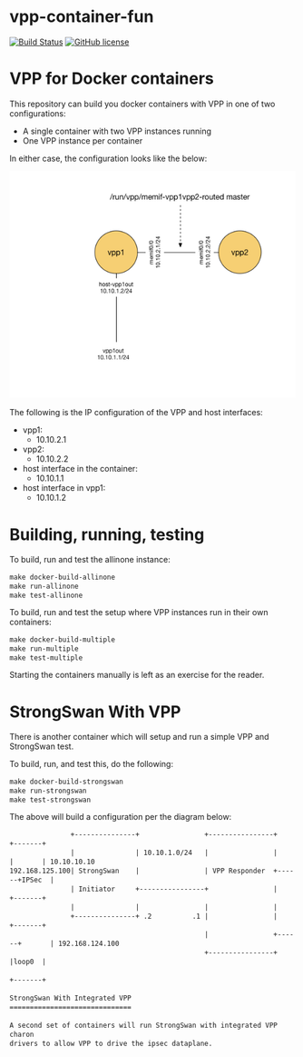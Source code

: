 # vpp-container-fun

[![Build Status](https://travis-ci.org/mestery/vpp-container-fun.svg?branch=master)](https://travis-ci.org/mestery/vpp-container-fun)
[![GitHub license](https://img.shields.io/badge/license-Apache%20license%202.0-blue.svg)](https://github.com/mestery/vpp-container-fun/blob/master/LICENSE)

VPP for Docker containers
=========================

This repository can build you docker containers with VPP in one of two
configurations:

* A single container with two VPP instances running
* One VPP instance per container

In either case, the configuration looks like the below:

![Network Diagram](images/Connecting_two_vpp_instances_with_memif.png)

The following is the IP configuration of the VPP and host interfaces:

* vpp1:
  * 10.10.2.1
* vpp2:
  * 10.10.2.2
* host interface in the container:
  * 10.10.1.1
* host interface in vpp1:
  * 10.10.1.2

Building, running, testing
==========================

To build, run and test the allinone instance:

```
make docker-build-allinone
make run-allinone
make test-allinone
```

To build, run and test the setup where VPP instances run in their own
containers:

```
make docker-build-multiple
make run-multiple
make test-multiple
```

Starting the containers manually is left as an exercise for the reader.

StrongSwan With VPP
===================

There is another container which will setup and run a simple VPP and StrongSwan
test.

To build, run, and test this, do the following:

```
make docker-build-strongswan
make run-strongswan
make test-strongswan
```

The above will build a configuration per the diagram below:

```
               +---------------+                +----------------+      +-------+
               |               | 10.10.1.0/24   |                |      |       | 10.10.10.10
192.168.125.100| StrongSwan    |                | VPP Responder  +------+IPSec  |
               | Initiator     +----------------+                |      +-------+
               |               |                |                |
               +---------------+ .2          .1 |                |      +-------+
                                                |                +------+       | 192.168.124.100
                                                +----------------+      |loop0  |
                                                                        +-------+

StrongSwan With Integrated VPP
==============================

A second set of containers will run StrongSwan with integrated VPP charon
drivers to allow VPP to drive the ipsec dataplane.
```
